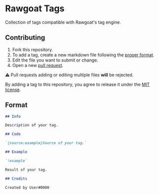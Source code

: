 # Rawgoat Tags

Collection of tags compatible with Rawgoat's tag engine.

## Contributing

1. Fork this repository.
2. To add a tag, create a new markdown file following the [proper format](https://github.com/Xenthys/RawgoatTags/blob/master/README.md#format).
3. Edit the file you want to submit or change.
4. Open a new [pull request](https://help.github.com/articles/creating-a-pull-request/).

:warning: Pull requests adding or editing multiple files **will** be rejected.

By adding a tag to this repository, you agree to release it under the [MIT license](https://github.com/Xenthys/RawgoatTags/blob/master/LICENSE).

## Format

```markdown
## Info

Description of your tag.

## Code

`{source:example}Source of your tag.`

## Example

`!example`

Result of your tag.

## Credits

Created by User#0000  
```
